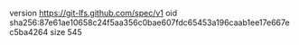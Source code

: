 version https://git-lfs.github.com/spec/v1
oid sha256:87e61ae10658c24f5aa356c0bae607fdc65453a196caab1ee17e667ec5ba4264
size 545
